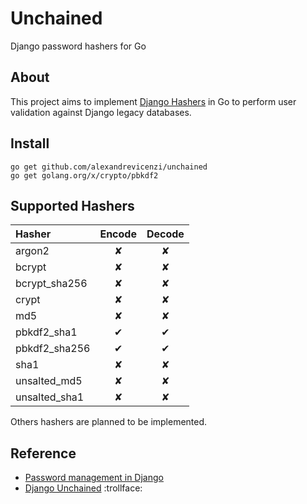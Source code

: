 # Unchained

Django password hashers for Go

## About

This project aims to implement [Django Hashers](https://github.com/django/django/blob/master/django/contrib/auth/hashers.py) in Go to perform user validation against Django legacy databases.

## Install

```
go get github.com/alexandrevicenzi/unchained
go get golang.org/x/crypto/pbkdf2
```

## Supported Hashers

| Hasher | Encode | Decode |
|:-------|:------:|:------:|
| argon2        | ✘ | ✘ |
| bcrypt        | ✘ | ✘ |
| bcrypt_sha256 | ✘ | ✘ |
| crypt         | ✘ | ✘ |
| md5           | ✘ | ✘ |
| pbkdf2_sha1   | ✔ | ✔ |
| pbkdf2_sha256 | ✔ | ✔ |
| sha1          | ✘ | ✘ |
| unsalted_md5  | ✘ | ✘ |
| unsalted_sha1 | ✘ | ✘ |

Others hashers are planned to be implemented.

## Reference

- [Password management in Django](https://docs.djangoproject.com/en/1.9/topics/auth/passwords/)
- [Django Unchained](http://www.imdb.com/title/tt1853728/) :trollface:
